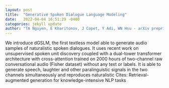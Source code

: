 ```yaml
---
layout: post
title:  "Generative Spoken Dialogue Language Modeling"
date:   2022-04-04 16:51:29 -0400
categories: jekyll update
author: "TA Nguyen, E Kharitonov, J Copet, Y Adi, WN Hsu - arXiv preprint arXiv , 2022"
---
```

We introduce dGSLM, the first  textless  model able to generate audio samples of naturalistic spoken dialogues. It uses recent work on unsupervised spoken unit discovery coupled with a dual-tower transformer architecture with cross-attention trained on 2000 hours of two-channel raw conversational audio (Fisher dataset) without any text or labels. It is able to generate speech, laughter and other paralinguistic signals in the two channels simultaneously and reproduces naturalistic Cites: Retrieval-augmented generation for knowledge-intensive NLP tasks